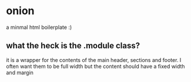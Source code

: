 # onion

a minmal html boilerplate :)

## what the heck is the .module class?

it is a wrapper for the contents of the main header, sections and footer. I often want them to be full width but the content should have a fixed width and margin